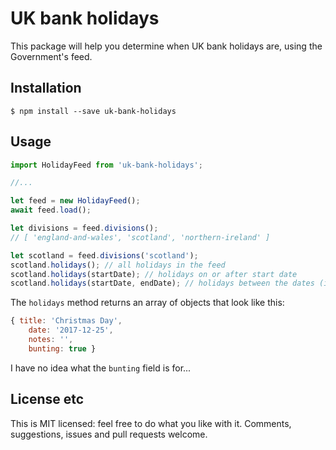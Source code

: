 # UK bank holidays

This package will help you determine when UK bank holidays are, using the Government's feed.

## Installation

    $ npm install --save uk-bank-holidays

## Usage

```js
import HolidayFeed from 'uk-bank-holidays';

//...

let feed = new HolidayFeed();
await feed.load();

let divisions = feed.divisions();
// [ 'england-and-wales', 'scotland', 'northern-ireland' ]

let scotland = feed.divisions('scotland');
scotland.holidays(); // all holidays in the feed
scotland.holidays(startDate); // holidays on or after start date
scotland.holidays(startDate, endDate); // holidays between the dates (inclusive)
```

The `holidays` method returns an array of objects that look like this:

```js
{ title: 'Christmas Day',
    date: '2017-12-25',
    notes: '',
    bunting: true }
```

I have no idea what the `bunting` field is for...

## License etc

This is MIT licensed: feel free to do what you like with it.  Comments, suggestions, issues and pull requests welcome.
